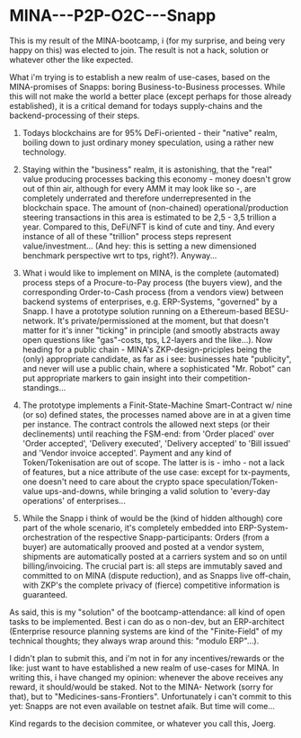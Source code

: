 # MINA---P2P-O2C---Snapp

This is my result of the MINA-bootcamp, i (for my surprise, and being very happy on this) was elected to join. The result is not a hack, 
solution or whatever other the like expected.

What i'm trying is to establish a new realm of use-cases, based on the MINA-promises of Snapps: boring Business-to-Business processes. 
While this will not make the world a better place (except perhaps for those already established), it is a critical demand for todays 
supply-chains and the backend-processing of their steps.

1. Todays blockchains are for 95% DeFi-oriented - their "native" realm, boiling down to just ordinary money speculation, using a rather 
   new technology.
   
2. Staying within the "business" realm, it is astonishing, that the "real" value producing processes backing this economy - money doesn't grow out of
   thin air, although for every AMM it may look like so -, are completely underrated and therefore underrepresented in the blockchain space. The amount
   of (non-chained) operational/production steering transactions in this area is estimated to be 2,5 - 3,5 trillion a year. Compared to this, DeFi/NFT 
   is kind of cute and tiny. And every instance of all of these "trillion" process steps represent value/investment...
   (And hey: this is setting a new dimensioned benchmark perspective wrt to tps, right?). Anyway...
   
3. What i would like to implement on MINA, is the complete (automated) process steps of a Procure-to-Pay process (the buyers view), and
   the corresponding Order-to-Cash process (from a vendors view) between backend systems of enterprises, e.g. ERP-Systems, "governed" by a Snapp.
   I have a prototype solution running on a Ethereum-based BESU-network. It's private/permissioned at the moment, but that doesn't matter for it's 
   inner "ticking" in principle (and smootly abstracts away open questions like "gas"-costs, tps, L2-layers and the like...). Now heading for a 
   public chain - MINA's ZKP-design-priciples being the (only) appropriate candidate, as far as i see: businesses hate "publicity", and never will
   use a public chain, where a sophisticated "Mr. Robot" can put appropriate markers to gain insight into their competition-standings...
   
4. The prototype implements a Finit-State-Machine Smart-Contract w/ nine (or so) defined states, the processes named above are in at a given time
   per instance. The contract controls the allowed next steps (or their declinements) until reaching the FSM-end: from 'Order placed' over 'Order 
   accepted', 'Delivery executed', 'Delivery accepted' to 'Bill issued' and 'Vendor invoice accepted'. 
   Payment and any kind of Token/Tokenisation are out of scope. The latter is is - imho - not a lack of features, but a nice attribute of the use 
   case: except for tx-payments, one doesn't need to care about the crypto space speculation/Token-value ups-and-downs, while bringing a valid 
   solution to 'every-day operations' of enterprises...
   
5. While the Snapp i think of would be the (kind of hidden although) core part of the whole scenario, it's completely embedded into ERP-System-
   orchestration of the respective Snapp-participants: Orders (from a buyer) are automatically prooved and posted at a vendor system, shipments
   are automatically posted at a carriers system and so on until billing/invoicing. The crucial part is: all steps are immutably saved and 
   committed to on MINA (dispute reduction), and as Snapps live off-chain, with ZKP's the complete privacy of (fierce) competitive information 
   is guaranteed.
   
As said, this is my "solution" of the bootcamp-attendance: all kind of open tasks to be implemented. Best i can do as o non-dev, but an ERP-architect 
(Enterprise resource planning systems are kind of the "Finite-Field" of my technical thoughts; they always wrap around this: "modulo ERP"...).

I didn't plan to submit this, and i'm not in for any incentives/rewards or the like: just want to have established a new realm of use-cases
for MINA. In writing this, i have changed my opinion: whenever the above receives any reward, it should/would be staked. Not to the MINA-
Network (sorry for that), but to "Medicines-sans-Frontiers". Unfortunately i can't commit to this yet: Snapps are not even available on testnet afaik. 
But time will come...

Kind regards to the decision commitee, or whatever you call this, Joerg.



